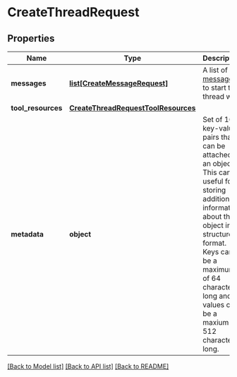 # CreateThreadRequest

## Properties
Name | Type | Description | Notes
------------ | ------------- | ------------- | -------------
**messages** | [**list[CreateMessageRequest]**](CreateMessageRequest.md) | A list of [messages](/docs/api-reference/messages) to start the thread with. | [optional] 
**tool_resources** | [**CreateThreadRequestToolResources**](CreateThreadRequestToolResources.md) |  | [optional] 
**metadata** | **object** | Set of 16 key-value pairs that can be attached to an object. This can be useful for storing additional information about the object in a structured format. Keys can be a maximum of 64 characters long and values can be a maxium of 512 characters long.  | [optional] 

[[Back to Model list]](../README.md#documentation-for-models) [[Back to API list]](../README.md#documentation-for-api-endpoints) [[Back to README]](../README.md)

